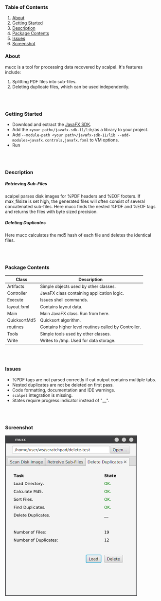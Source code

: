 ### Table of Contents
1. [About](#about)
2. [Getting Started](#getting-started)
3. [Description](#description)
4. [Package Contents](#package-contents)
5. [Issues](#issues)
6. [Screenshot](#screenshot)


### About <a name="about"></a> 
mucc is a tool for processing data recovered by scalpel. 
It's features include:
1. Splitting PDF files into sub-files.
2. Deleting duplicate files, which can be used independently. 

<br>
<br>

### Getting Started <a name="getting-started"></a> 
* Download and extract the [JavaFX SDK](https://gluonhq.com/products/javafx/).
* Add the `<your path>/javafx-sdk-11/lib/`as a library to your project.
* Add `--module-path <your path>/javafx-sdk-11/lib --add-modules=javafx.controls,javafx.fxml` to VM options.
* Run

<br>
<br>

### Description <a name="description"></a> 

##### Retrieving Sub-Files

scalpel parses disk images for %PDF headers 
and %EOF footers.
If max_filsize is set high, the generated files will often consist of several
concatenated sub-files.
Here mucc finds the nested %PDF and %EOF tags 
and returns the files with byte sized precision.

##### Deleting Duplicates
Here mucc calculates the md5 hash of each file and deletes the identical files.

<br>
<br>

### Package Contents <a name="package-contents"></a> 

| Class         | Description |
|---------------|-------------|
| Artifacts     | Simple objects used by other classes.|
| Controller    | JavaFX class containing application logic. |
| Execute       | Issues shell commands.|
| layout.fxml   | Contains layout data.|
| Main          | Main JavaFX class. Run from here.|
| QuicksortMd5  | Quicksort algorithm.|
| routines      | Contains higher level routines called by Controller.|
| Tools         | Simple tools used by other classes.|
| Write         | Writes to /tmp. Used for data storage.|

<br>
<br>

### Issues <a name="issues"></a> 

- %PDF tags are not parsed correctly if cat output contains multiple tabs.
- Nested duplicates are not be deleted on first pass.
- Code formatting, documentation and IDE warnings. 
- `scalpel` integration is missing.
- States require progress indicator instead of "__".

<br>
<br>

### Screenshot <a name="screenshot"></a> 

![UI](src/app/img/screen.png)


